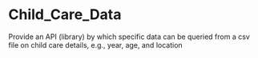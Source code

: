 # Child_Care_Data
Provide an API (library) by which specific data can be queried from a csv file on child care details, e.g., year, age, and location
